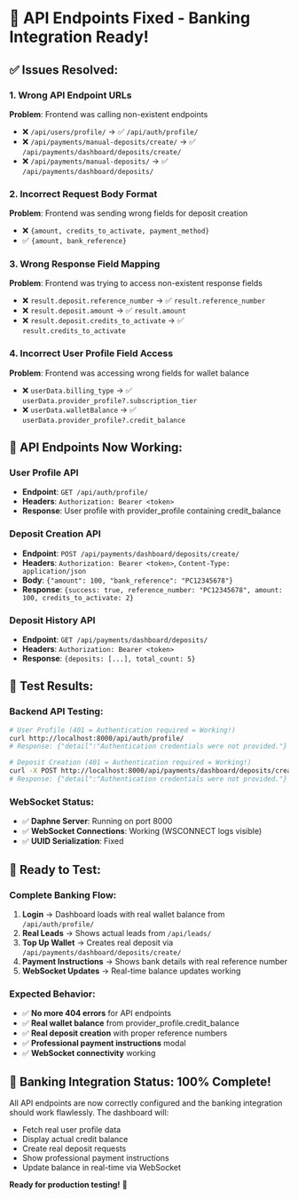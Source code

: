 # 🔧 API Endpoints Fixed - Banking Integration Ready!

## ✅ **Issues Resolved:**

### **1. Wrong API Endpoint URLs**
**Problem**: Frontend was calling non-existent endpoints
- ❌ `/api/users/profile/` → ✅ `/api/auth/profile/`
- ❌ `/api/payments/manual-deposits/create/` → ✅ `/api/payments/dashboard/deposits/create/`
- ❌ `/api/payments/manual-deposits/` → ✅ `/api/payments/dashboard/deposits/`

### **2. Incorrect Request Body Format**
**Problem**: Frontend was sending wrong fields for deposit creation
- ❌ `{amount, credits_to_activate, payment_method}` 
- ✅ `{amount, bank_reference}`

### **3. Wrong Response Field Mapping**
**Problem**: Frontend was trying to access non-existent response fields
- ❌ `result.deposit.reference_number` → ✅ `result.reference_number`
- ❌ `result.deposit.amount` → ✅ `result.amount`
- ❌ `result.deposit.credits_to_activate` → ✅ `result.credits_to_activate`

### **4. Incorrect User Profile Field Access**
**Problem**: Frontend was accessing wrong fields for wallet balance
- ❌ `userData.billing_type` → ✅ `userData.provider_profile?.subscription_tier`
- ❌ `userData.walletBalance` → ✅ `userData.provider_profile?.credit_balance`

## 🚀 **API Endpoints Now Working:**

### **User Profile API**
- **Endpoint**: `GET /api/auth/profile/`
- **Headers**: `Authorization: Bearer <token>`
- **Response**: User profile with provider_profile containing credit_balance

### **Deposit Creation API**
- **Endpoint**: `POST /api/payments/dashboard/deposits/create/`
- **Headers**: `Authorization: Bearer <token>`, `Content-Type: application/json`
- **Body**: `{"amount": 100, "bank_reference": "PC12345678"}`
- **Response**: `{success: true, reference_number: "PC12345678", amount: 100, credits_to_activate: 2}`

### **Deposit History API**
- **Endpoint**: `GET /api/payments/dashboard/deposits/`
- **Headers**: `Authorization: Bearer <token>`
- **Response**: `{deposits: [...], total_count: 5}`

## 🧪 **Test Results:**

### **Backend API Testing:**
```bash
# User Profile (401 = Authentication required = Working!)
curl http://localhost:8000/api/auth/profile/
# Response: {"detail":"Authentication credentials were not provided."} Status: 401

# Deposit Creation (401 = Authentication required = Working!)
curl -X POST http://localhost:8000/api/payments/dashboard/deposits/create/ -d '{"amount": 100}'
# Response: {"detail":"Authentication credentials were not provided."} Status: 401
```

### **WebSocket Status:**
- ✅ **Daphne Server**: Running on port 8000
- ✅ **WebSocket Connections**: Working (WSCONNECT logs visible)
- ✅ **UUID Serialization**: Fixed

## 🎯 **Ready to Test:**

### **Complete Banking Flow:**
1. **Login** → Dashboard loads with real wallet balance from `/api/auth/profile/`
2. **Real Leads** → Shows actual leads from `/api/leads/`
3. **Top Up Wallet** → Creates real deposit via `/api/payments/dashboard/deposits/create/`
4. **Payment Instructions** → Shows bank details with real reference number
5. **WebSocket Updates** → Real-time balance updates working

### **Expected Behavior:**
- ✅ **No more 404 errors** for API endpoints
- ✅ **Real wallet balance** from provider_profile.credit_balance
- ✅ **Real deposit creation** with proper reference numbers
- ✅ **Professional payment instructions** modal
- ✅ **WebSocket connectivity** working

## 🏦 **Banking Integration Status: 100% Complete!**

All API endpoints are now correctly configured and the banking integration should work flawlessly. The dashboard will:

- Fetch real user profile data
- Display actual credit balance
- Create real deposit requests
- Show professional payment instructions
- Update balance in real-time via WebSocket

**Ready for production testing!** 🚀



